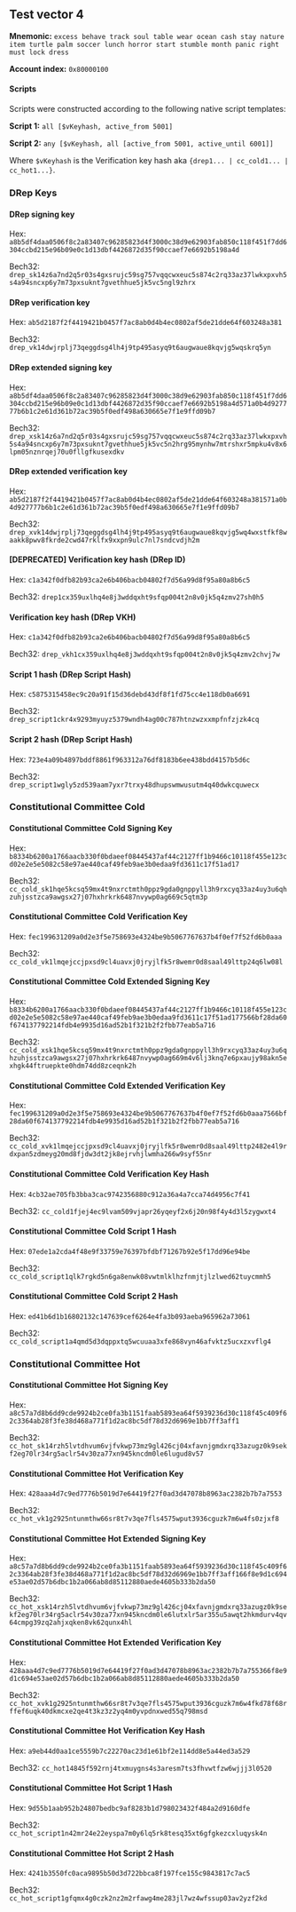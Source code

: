 ## Test vector 4

**Mnemonic:** `excess behave track soul table wear ocean cash stay nature item turtle palm soccer lunch horror start stumble month panic right must lock dress`

**Account index:** `0x80000100`

#### Scripts

Scripts were constructed according to the following native script templates:

**Script 1:** `all [$vKeyhash, active_from 5001]`

**Script 2:** `any [$vKeyhash, all [active_from 5001, active_until 6001]]`

Where `$vKeyhash` is the Verification key hash aka `{drep1... | cc_cold1... | cc_hot1...}`.

### DRep Keys

#### DRep signing key

Hex: `a8b5df4daa0506f8c2a83407c96285823d4f3000c38d9e62903fab850c118f451f7dd6304ccbd215e96b09e0c1d13dbf4426872d35f90ccaef7e6692b5198a4d`

Bech32: `drep_sk14z6a7nd2q5r03s4gxsrujc59sg757vqqcwxeuc5s874c2rq33az37lwkxpxvh5s4a94sncxp6y7m73pxsuknt7gvethhue5jk5vc5ngl9zhrx`

#### DRep verification key

Hex: `ab5d2187f2f4419421b0457f7ac8ab0d4b4ec0802af5de21dde64f603248a381`

Bech32: `drep_vk14dwjrplj73qeggdsg4lh4j9tp495asyq9t6augwaue8kqvjg5wqskrq5yn`

#### DRep extended signing key

Hex: `a8b5df4daa0506f8c2a83407c96285823d4f3000c38d9e62903fab850c118f451f7dd6304ccbd215e96b09e0c1d13dbf4426872d35f90ccaef7e6692b5198a4d571a0b4d927777b6b1c2e61d361b72ac39b5f0edf498a630665e7f1e9ffd09b7`

Bech32: `drep_xsk14z6a7nd2q5r03s4gxsrujc59sg757vqqcwxeuc5s874c2rq33az37lwkxpxvh5s4a94sncxp6y7m73pxsuknt7gvethhue5jk5vc5n2hrg95mynhw7mtrshxr5mpku4v8x6lpm05nznrqej70u0fllgfkusexdkv`

#### DRep extended verification key

Hex: `ab5d2187f2f4419421b0457f7ac8ab0d4b4ec0802af5de21dde64f603248a381571a0b4d927777b6b1c2e61d361b72ac39b5f0edf498a630665e7f1e9ffd09b7`

Bech32: `drep_xvk14dwjrplj73qeggdsg4lh4j9tp495asyq9t6augwaue8kqvjg5wq4wxstfkf8waakk8pwv8fkrde2cwd47rklfx9xxpn9ulc7nl7sndcvdjh2m`


#### [DEPRECATED] Verification key hash (DRep ID)

Hex: `c1a342f0dfb82b93ca2e6b406bacb04802f7d56a99d8f95a80a8b6c5`

Bech32: `drep1cx359uxlhq4e8j3wddqxht9sfqp004t2n8v0jk5q4zmv27sh0h5`


#### Verification key hash (DRep VKH)

Hex: `c1a342f0dfb82b93ca2e6b406bacb04802f7d56a99d8f95a80a8b6c5`

Bech32: `drep_vkh1cx359uxlhq4e8j3wddqxht9sfqp004t2n8v0jk5q4zmv2chvj7w`

#### Script 1 hash (DRep Script Hash)

Hex: `c5875315458ec9c20a91f15d36debd43df8f1fd75cc4e118db0a6691`

Bech32: `drep_script1ckr4x9293myuyz5379wndh4ag00c787htnzwzxxmpfnfzjzk4cq`

#### Script 2 hash (DRep Script Hash)

Hex: `723e4a09b4897bddf8861f963312a76df8183b6ee438bdd4157b5d6c`

Bech32: `drep_script1wgly5zd539aam7yxr7trxy48dhupswmwusutm4q40dwkcquwecx`

### Constitutional Committee Cold

#### Constitutional Committee Cold Signing Key

Hex: `b8334b6200a1766aacb330f0bdaeef08445437af44c2127ff1b9466c10118f455e123cd02e2e5e5082c58e97ae440caf49feb9ae3b0edaa9fd3611c17f51ad17`

Bech32: `cc_cold_sk1hqe5kcsq59mx4t9nxrctmth0ppz9gda0gnppyll3h9rxcyq33az4uy3u6qhzuhjsstzca9awgsx27j07hxhrkrk6487nvywp0ag669c5qtm3p`

#### Constitutional Committee Cold Verification Key

Hex: `fec199631209a0d2e3f5e758693e4324be9b5067767637b4f0ef7f52fd6b0aaa`

Bech32: `cc_cold_vk1lmqejccjpxsd9cl4uavxj0jryjlfk5r8wemr0d8saal49lttp24q6lw08l`

#### Constitutional Committee Cold Extended Signing Key

Hex: `b8334b6200a1766aacb330f0bdaeef08445437af44c2127ff1b9466c10118f455e123cd02e2e5e5082c58e97ae440caf49feb9ae3b0edaa9fd3611c17f51ad177566bf28da60f674137792214fdb4e9935d16ad52b1f321b2f2fbb77eab5a716`

Bech32: `cc_cold_xsk1hqe5kcsq59mx4t9nxrctmth0ppz9gda0gnppyll3h9rxcyq33az4uy3u6qhzuhjsstzca9awgsx27j07hxhrkrk6487nvywp0ag669m4v6lj3knq7e6pxaujy98akn5exhgk44ftruepkte0hdm74dd8zceqnk2h`

#### Constitutional Committee Cold Extended Verification Key

Hex: `fec199631209a0d2e3f5e758693e4324be9b5067767637b4f0ef7f52fd6b0aaa7566bf28da60f674137792214fdb4e9935d16ad52b1f321b2f2fbb77eab5a716`

Bech32: `cc_cold_xvk1lmqejccjpxsd9cl4uavxj0jryjlfk5r8wemr0d8saal49lttp2482e4l9rdxpan5zdmeyg20md8fjdw3dt2jk8ejrvhjlwmha266w9syf55nr`

#### Constitutional Committee Cold Verification Key Hash

Hex: `4cb32ae705fb3bba3cac9742356880c912a36a4a7cca74d4956c7f41`

Bech32: `cc_cold1fjej4ec9lvam509vjapr26yqeyf2x6j20n98f4y4d3l5zygwxt4`

#### Constitutional Committee Cold Script 1 Hash

Hex: `07ede1a2cda4f48e9f33759e76397bfdbf71267b92e5f17dd96e94be`

Bech32: `cc_cold_script1qlk7rgkd5n6ga8enwk08vwtmlklhzfnmjtjlzlwed62tuycmmh5`

#### Constitutional Committee Cold Script 2 Hash

Hex: `ed41b6d1b16802132c147639cef6264e4fa3b093aeba965962a73061`

Bech32: `cc_cold_script1a4qmd5d3dqppxtq5wcuuaa3xfe868vyn46afvktz5ucxzxvflg4`

### Constitutional Committee Hot

#### Constitutional Committee Hot Signing Key

Hex: `a8c57a7d8b6dd9cde9924b2ce0fa3b1151faab5893ea64f5939236d30c118f45c409f62c3364ab28f3fe38d468a771f1d2ac8bc5df78d32d6969e1bb7ff3aff1`

Bech32: `cc_hot_sk14rzh5lvtdhvum6vjfvkwp73mz9gl426cj04xfavnjgmdxrq33azugz0k9sekf2eg70lr34rg5aclr54v30za77xn945kncdm0le6lugud8v57`

#### Constitutional Committee Hot Verification Key

Hex: `428aaa4d7c9ed7776b5019d7e64419f27f0ad3d47078b8963ac2382b7b7a7553`

Bech32: `cc_hot_vk1g2925ntunmthw66sr8t7v3qe7fls4575wput3936cguzk7m6w4fs0zjxf8`

#### Constitutional Committee Hot Extended Signing Key

Hex: `a8c57a7d8b6dd9cde9924b2ce0fa3b1151faab5893ea64f5939236d30c118f45c409f62c3364ab28f3fe38d468a771f1d2ac8bc5df78d32d6969e1bb7ff3aff166f8e9d1c694e53ae02d57b6dbc1b2a066ab8d85112880aede4605b333b2da50`

Bech32: `cc_hot_xsk14rzh5lvtdhvum6vjfvkwp73mz9gl426cj04xfavnjgmdxrq33azugz0k9sekf2eg70lr34rg5aclr54v30za77xn945kncdm0le6lutxlr5ar355u5awqt2hkmdurv4qv64cmpg39zq2ahjxqken8vk62qunx4hl`

#### Constitutional Committee Hot Extended Verification Key

Hex: `428aaa4d7c9ed7776b5019d7e64419f27f0ad3d47078b8963ac2382b7b7a755366f8e9d1c694e53ae02d57b6dbc1b2a066ab8d85112880aede4605b333b2da50`

Bech32: `cc_hot_xvk1g2925ntunmthw66sr8t7v3qe7fls4575wput3936cguzk7m6w4fkd78f68rffef6uqk40dkmcxe2qe4t3kz3z2yq4m0yvpdnxwed55q798msd`

#### Constitutional Committee Hot Verification Key Hash

Hex: `a9eb44d0aa1ce5559b7c22270ac23d1e61bf2e114dd8e5a44ed3a529`

Bech32: `cc_hot14845f592rnj4txmuygns4s3aresm7ts3fhvwtfzw6wjjj3l0520`

#### Constitutional Committee Hot Script 1 Hash

Hex: `9d55b1aab952b24807bedbc9af8283b1d798023432f484a2d9160dfe`

Bech32: `cc_hot_script1n42mr24e22eyspa7m0y6lq5rk8tesq35xt6gfgkezcxluqysk4n`

#### Constitutional Committee Hot Script 2 Hash

Hex: `4241b3550fc0aca9895b50d3d722bbca8f197fce155c9843817c7ac5`

Bech32: `cc_hot_script1gfqmx4g0czk2nz2m2rfawg4me283jl7wz4wfssup03av2yzf2kd`
